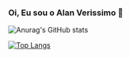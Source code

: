 ### Oi, Eu sou o Alan Verissimo 👋


![Anurag's GitHub stats](https://github-readme-stats.vercel.app/api?username=alanverissimo&show_icons=true&count_private=true&theme=blue-green)

[![Top Langs](https://github-readme-stats.vercel.app/api/top-langs/?username=alanverissimo&layout=compact)](https://github.com/alanverissimo/github-readme-stats)


